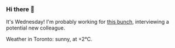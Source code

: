 ### Hi there :wave:

It's Wednesday! I'm probably working for [this bunch](https://github.com/kohofinancial), interviewing a potential new colleague.

Weather in Toronto: sunny, at +2°C.

